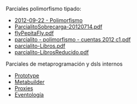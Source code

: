Parciales polimorfismo tipado:

*  [2012-09-22 - Polimorfismo](utn-ejercicios-y-evaluaciones-2012-09%20-22%20-%20Polimorfismo-pdf?attredirects=0)
* [ParcialitoSobrecarga-20120714.pdf](utn-ejercicios-y-evaluaciones-ParcialitoSobrecarga-20120714-pdf?attredirects=0)
* [flyPepitaFly.pdf](utn-ejercicios-y-evaluaciones-flyPepitaFly-pdf?attredirects=0)
* [parcialito - polimorfismo - cuentas 2012 c1.pdf](utn-ejercicios-y-evaluaciones-parcialito%20-%20polimorfismo%20-%20cuentas%202012%20c1-pdf?attredirects=0)
* [parcialito-Libros.pdf](utn-ejercicios-y-evaluaciones-parcialito-Libros-pdf?attredirects=0)
* [parcialito-LibrosReducido.pdf](utn-ejercicios-y-evaluaciones-parcialito-LibrosReducido-pdf?attredirects=0)




Parciales de metaprogramación y dsls internos

* [Prototype](utn-ejercicios-y-evaluaciones-LenguajesDinamicos-Prototipos-20130615-pdf?attredirects=0)
* [Metabuilder](utn-ejercicios-y-evaluaciones-LenguajesDinamicos-Recuperatorio1-MetaBuilder-20130706-pdf?attredirects=0&d=1)
* [Proxies](utn-ejercicios-y-evaluaciones-Parcial20121103-Proxies-pdf?attredirects=0)
* [Eventología](utn-ejercicios-y-evaluaciones-LenguajesDinamicos-Recuperatorio2-Eventologia-20130727-pdf?attredirects=0)
